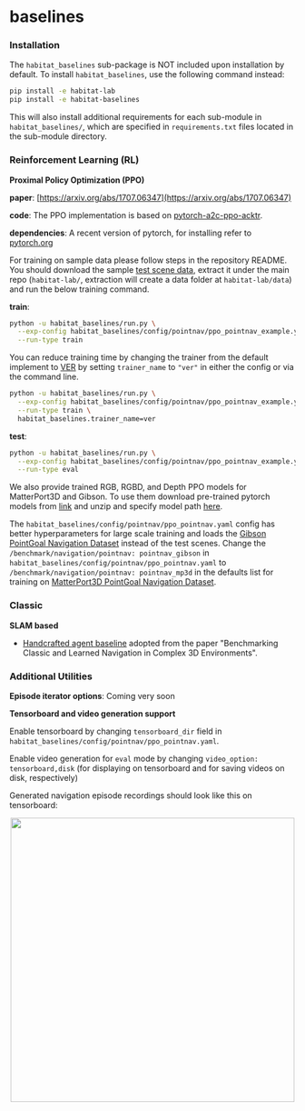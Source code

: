 baselines
==============================
### Installation

The `habitat_baselines` sub-package is NOT included upon installation by default. To install `habitat_baselines`, use the following command instead:
```bash
pip install -e habitat-lab
pip install -e habitat-baselines
```
This will also install additional requirements for each sub-module in `habitat_baselines/`, which are specified in `requirements.txt` files located in the sub-module directory.


### Reinforcement Learning (RL)

**Proximal Policy Optimization (PPO)**

**paper**: [https://arxiv.org/abs/1707.06347](https://arxiv.org/abs/1707.06347)

**code**: The PPO implementation is based on
[pytorch-a2c-ppo-acktr](https://github.com/ikostrikov/pytorch-a2c-ppo-acktr).

**dependencies**: A recent version of pytorch, for installing refer to [pytorch.org](https://pytorch.org/)

For training on sample data please follow steps in the repository README. You should download the sample [test scene data](http://dl.fbaipublicfiles.com/habitat/habitat-test-scenes.zip), extract it under the main repo (`habitat-lab/`, extraction will create a data folder at `habitat-lab/data`) and run the below training command.

**train**:
```bash
python -u habitat_baselines/run.py \
  --exp-config habitat_baselines/config/pointnav/ppo_pointnav_example.yaml \
  --run-type train
```

You can reduce training time by changing the trainer from the default implement to [VER](rl/ver/README.md) by
setting `trainer_name` to `"ver"` in either the config or via the command line.

```bash
python -u habitat_baselines/run.py \
  --exp-config habitat_baselines/config/pointnav/ppo_pointnav_example.yaml \
  --run-type train \
  habitat_baselines.trainer_name=ver
```

**test**:
```bash
python -u habitat_baselines/run.py \
  --exp-config habitat_baselines/config/pointnav/ppo_pointnav_example.yaml \
  --run-type eval
```

We also provide trained RGB, RGBD, and Depth PPO  models for MatterPort3D and Gibson.
To use them download pre-trained pytorch models from [link](https://dl.fbaipublicfiles.com/habitat/data/baselines/v1/habitat_baselines_v2.zip) and unzip and specify model path [here](agents/ppo_agents.py#L151).

The `habitat_baselines/config/pointnav/ppo_pointnav.yaml` config has better hyperparameters for large scale training and loads the [Gibson PointGoal Navigation Dataset](/README.md#datasets) instead of the test scenes.
Change the `/benchmark/navigation/pointnav: pointnav_gibson` in `habitat_baselines/config/pointnav/ppo_pointnav.yaml` to `/benchmark/navigation/pointnav: pointnav_mp3d` in the defaults list for training on [MatterPort3D PointGoal Navigation Dataset](/README.md#datasets).

### Classic

**SLAM based**

- [Handcrafted agent baseline](slambased/README.md) adopted from the paper
"Benchmarking Classic and Learned Navigation in Complex 3D Environments".
### Additional Utilities

**Episode iterator options**:
Coming very soon

**Tensorboard and video generation support**

Enable tensorboard by changing `tensorboard_dir` field in `habitat_baselines/config/pointnav/ppo_pointnav.yaml`.

Enable video generation for `eval` mode by changing `video_option: tensorboard,disk` (for displaying on tensorboard and for saving videos on disk, respectively)

Generated navigation episode recordings should look like this on tensorboard:
<p align="center">
  <img src="../../res/img/tensorboard_video_demo.gif"  height="500">
</p>
